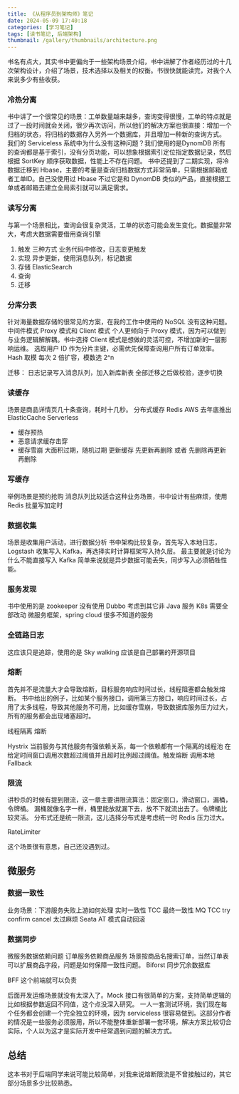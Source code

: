 ```yaml
---
title: 《从程序员到架构师》笔记
date: 2024-05-09 17:40:18
categories: [学习笔记]
tags: [读书笔记, 后端架构]
thumbnail: /gallery/thumbnails/architecture.png
---
```


书名有点大，其实书中更偏向于一些架构场景介绍，书中讲解了作者经历过的十几次架构设计，介绍了场景，技术选择以及相关的权衡。书很快就能读完，对我个人来说多少有些收获。

<!-- more -->

### 冷热分离

书中讲了一个很常见的场景：工单数量越来越多，查询变得很慢，工单的特点就是过了一段时间就会关闭，很少再次访问，所以他们的解决方案也很直接：增加一个归档的状态，将归档的数据存入另外一个数据库，并且增加一种新的查询方式。
我们的 Serviceless 系统中为什么没有这种问题？我们使用的是DynomDB 所有的查询都是基于索引，没有分页功能，可以想象根据索引定位指定数据记录，然后根据 SortKey 顺序获取数据，性能上不存在问题。
书中还提到了二期实现，将冷数据迁移到 Hbase，主要的考量是查询归档数据方式非常简单，只需根据邮箱或者工单ID。自己没使用过 Hbase 不过它是和 DynomDB 类似的产品，直接根据工单或者邮箱去建立全局索引就可以满足需求。

### 读写分离

与第一个场景相比，查询会很复杂灵活，工单的状态可能会发生变化。数据量非常大，考虑大数据需要借用查询引擎
1. 触发 三种方式 业务代码中修改，日志变更触发
2. 实现 异步更新，使用消息队列，标记数据
3. 存储 ElasticSearch
4. 查询
5. 迁移


### 分库分表

针对海量数据存储的很常见的方案，在我的工作中使用的 NoSQL 没有这种问题。
中间件模式 Proxy 模式和 Client 模式
个人更倾向于 Proxy 模式，因为可以做到与业务逻辑解解耦。书中选择 Client 模式是想做的灵活可控，不增加新的一层影响运维。
选取用户 ID 作为分片主键，必需优先保障查询用户所有订单效率。
Hash 取模 每次 2 倍扩容，模数选 2^n 

迁移： 日志记录写入消息队列，加入新库新表
全部迁移之后做校验，逐步切换


### 读缓存

场景是商品详情页几十条查询，耗时十几秒。
分布式缓存 Redis  AWS 去年底推出 ElasticCache Serverless
- 缓存预热
- 恶意请求缓存击穿
- 缓存雪崩 大面积过期，随机过期
更新缓存
先更新再删除 或者 先删除再更新再删除

### 写缓存

举例场景是预约抢购
消息队列比较适合这种业务场景，书中设计有些麻烦，使用 Redis 批量写加定时

### 数据收集

场景是收集用户活动，进行数据分析
书中架构比较复杂，首先写入本地日志， Logstash 收集写入 Kafka，再选择实时计算框架写入持久层。
最主要就是讨论为什么不能直接写入 Kafka 简单来说就是异步数据可能丢失，同步写入必须牺牲性能。

### 服务发现

书中使用的是 zookeeper 没有使用 Dubbo 考虑到其它非 Java 服务 K8s 需要全部改动
微服务框架，spring cloud
很多不知道的服务


### 全链路日志

这应该只是追踪，使用的是 Sky walking
应该是自己部署的开源项目


### 熔断

首先并不是流量大才会导致熔断，目标服务响应时间过长，线程阻塞都会触发熔断。
书中给出的例子，比如某个服务接口，调用第三方接口，响应时间过长，占用了太多线程，导致其他服务不可用，比如缓存雪崩，导致数据库服务压力过大，所有的服务都会出现堵塞超时。

线程隔离 
熔断

Hystrix
当前服务与其他服务有强依赖关系，每一个依赖都有一个隔离的线程池
在给定时间窗口调用次数超过阈值并且超时比例超过阈值。触发熔断 调用本地 Fallback

### 限流

讲秒杀的时候有提到限流，这一章主要讲限流算法：固定窗口，滑动窗口，漏桶，令牌桶。 漏桶就像名字一样，桶里能放就漏下去，放不下就流出去了。令牌桶比较灵活。
分布式还是统一限流，这儿选择分布式是考虑统一时 Redis 压力过大。

RateLimiter

这个场景很有意思，自己还没遇到过。


## 微服务


### 数据一致性

业务场景：下游服务失败上游如何处理
实时一致性 TCC
最终一致性 MQ
TCC try confirm cancel 太过麻烦
Seata AT 模式自动回滚


### 数据同步

微服务数据依赖问题
订单服务依赖商品服务 场景按商品名搜索订单，当然订单表可以扩展商品字段，问题是如何保障一致性问题。
Biforst 同步冗余数据库

BFF
这个前端就可以负责

后面开发运维场景就没有太深入了。Mock 接口有很简单的方案，支持简单逻辑的比如根据参数返回不同值，这个点没深入研究。
一人一套测试环境，我们现在每个任务都会创建一个完全独立的环境，因为 serviceless 很容易做到。这部分作者的情况是一些服务必须服用，所以不能整体重新部署一套环境，解决方案比较切合实际，个人以为这才是实际开发中经常遇到问题的解决方式。

## 总结
这本书对于后端同学来说可能比较简单，对我来说熔断限流是不曾接触过的，其它部分场景多少比较熟悉。
